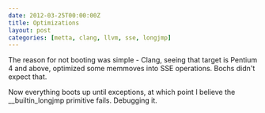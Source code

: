 ```yaml
---
date: 2012-03-25T00:00:00Z
title: Optimizations
layout: post
categories: [metta, clang, llvm, sse, longjmp]
---
```

The reason for not booting was simple - Clang, seeing that target is Pentium 4 and above, optimized some memmoves into SSE operations. Bochs didn't expect that.

Now everything boots up until exceptions, at which point I believe the \_\_builtin_longjmp primitive fails. Debugging it.
